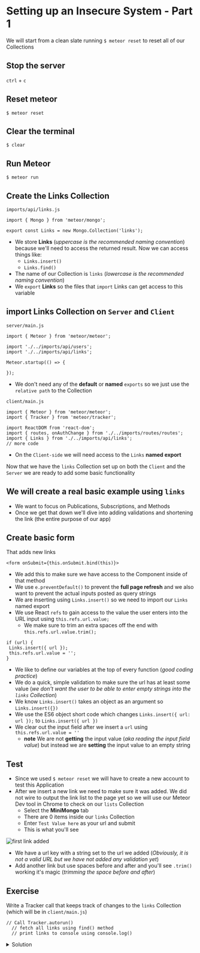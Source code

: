# Setting up an Insecure System - Part 1
We will start from a clean slate running `$ meteor reset` to reset all of our Collections

## Stop the server
`ctrl` + `c`

## Reset meteor
`$ meteor reset`

## Clear the terminal
`$ clear`

## Run Meteor
`$ meteor run`

## Create the Links Collection
`imports/api/links.js`

```
import { Mongo } from 'meteor/mongo';

export const Links = new Mongo.Collection('links');
```

* We store **Links** (_uppercase is the recommended naming convention_) because we'll need to access the returned result. Now we can access things like:
    - `Links.insert()`
    - `Links.find()`
* The name of our Collection is `links` (_lowercase is the recommended naming convention_)
* We `export` **Links** so the files that `import` Links can get access to this variable

## import Links Collection on `Server` and `Client`

`server/main.js`

```
import { Meteor } from 'meteor/meteor';

import './../imports/api/users';
import './../imports/api/links';

Meteor.startup(() => {

});
```

* We don't need any of the **default** or **named** `exports` so we just use the `relative path` to the Collection

`client/main.js`

```
import { Meteor } from 'meteor/meteor';
import { Tracker } from 'meteor/tracker';

import ReactDOM from 'react-dom';
import { routes, onAuthChange } from './../imports/routes/routes';
import { Links } from './../imports/api/links';
// more code
```

* On the `Client-side` we will need access to the `Links` **named export**

Now that we have the `links` Collection set up on both the `Client` and the `Server` we are ready to add some basic functionality

## We will create a real basic example using `links`
* We want to focus on Publications, Subscriptions, and Methods
* Once we get that down we'll dive into adding validations and shortening the link (the entire purpose of our app)

## Create basic form
That adds new links

`<form onSubmit={this.onSubmit.bind(this)}>`

* We add this to make sure we have access to the Component inside of that method
* We use `e.preventDefault()` to prevent the **full page refresh** and we also want to prevent the actual inputs posted as query strings
* We are inserting using `Links.insert()` so we need to import our `Links` named export
* We use React `refs` to gain access to the value the user enters into the URL input using `this.refs.url.value;`
    - We make sure to trim an extra spaces off the end with `this.refs.url.value.trim();`

```
if (url) {
 Links.insert({ url });
 this.refs.url.value = '';
}
```

* We like to define our variables at the top of every function (_good coding practice_)
* We do a quick, simple validation to make sure the url has at least some value (_we don't want the user to be able to enter empty strings into the `links` Collection_)
* We know `Links.insert()` takes an object as an argument so `Links.insert({})`
* We use the ES6 object short code which changes `Links.insert({ url: url });` to `Links.insert({ url })`
* We clear out the input field after we insert a `url` using `this.refs.url.value = ''`
    - **note** We are not **getting** the input value (_aka reading the input field value_) but instead we are **setting** the input value to an empty string

## Test
* Since we used `$ meteor reset` we will have to create a new account to test this Application
* After we insert a new link we need to make sure it was added. We did not wire to output the link list to the page yet so we will use our Meteor Dev tool in Chrome to check on our `lists` Collection
    - Select the **MiniMongo** tab
    - There are 0 items inside our `links` Collection
    - Enter `Test Value here` as your url and submit
    - This is what you'll see

![first link added](https://i.imgur.com/xeOtAkD.png)

* We have a url key with a string set to the url we added (_Obviously, it is not a valid URL but we have not added any validation yet_)
* Add another link but use spaces before and after and you'll see `.trim()` working it's magic (_trimming the space before and after_)

## Exercise
Write a Tracker call that keeps track of changes to the `links` Collection (which will be in `client/main.js`)

```
// Call Tracker.autorun()
  // fetch all links using find() method
  // print links to console using console.log()
```

<details>
  <summary>Solution</summary>
```
Tracker.autorun(() => {
  const linkList = Links.find().fetch();
  console.log(linkList);
});
```
</details>
